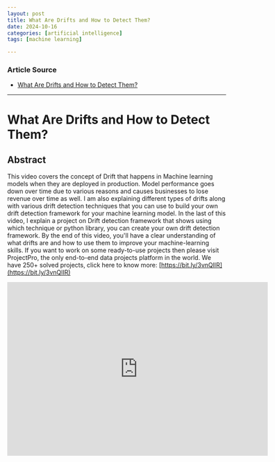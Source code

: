 ```yaml
---
layout: post
title: What Are Drifts and How to Detect Them? 
date: 2024-10-16
categories: [artificial intelligence]
tags: [machine learning]

---
```


### Article Source


* [What Are Drifts and How to Detect Them?](https://www.youtube.com/watch?v=5KjpZCj853k)

---



# What Are Drifts and How to Detect Them? 


## Abstract

This video covers the concept of Drift that happens in Machine learning models when they are deployed in production. Model performance goes down over time due to various reasons and causes businesses to lose revenue over time as well. I am also explaining different types of drifts along with various drift detection techniques that you can use to build your own drift detection framework for your machine learning model. In the last of this video, I explain a project on Drift detection framework that shows using which technique or python library, you can create your own drift detection framework.  By the end of this video, you'll have a clear understanding of what drifts are and how to use them to improve your machine-learning skills.
If you want to work on some ready-to-use projects then please visit ProjectPro, the only end-to-end data projects platform in the world. We have 250+ solved projects, click here to know more: [https://bit.ly/3vnQlIR](https://bit.ly/3vnQlIR)


<iframe width="600" height="400" src="https://www.youtube.com/embed/5KjpZCj853k?si=XKnI2vV6PfiF_1Jj" title="YouTube video player" frameborder="0" allow="accelerometer; autoplay; clipboard-write; encrypted-media; gyroscope; picture-in-picture; web-share" referrerpolicy="strict-origin-when-cross-origin" allowfullscreen></iframe>